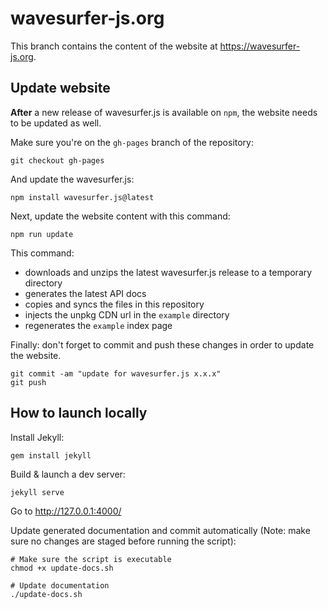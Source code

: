 # wavesurfer-js.org

This branch contains the content of the website at https://wavesurfer-js.org.

## Update website

**After** a new release of wavesurfer.js is available on `npm`, the website needs to be updated as well.

Make sure you're on the `gh-pages` branch of the repository:


```console
git checkout gh-pages
```

And update the wavesurfer.js:

```console
npm install wavesurfer.js@latest
```

Next, update the website content with this command:

```console
npm run update
```

This command:

- downloads and unzips the latest wavesurfer.js release to a temporary directory
- generates the latest API docs
- copies and syncs the files in this repository
- injects the unpkg CDN url in the `example` directory
- regenerates the `example` index page

Finally: don't forget to commit and push these changes in order to update the website.

```console
git commit -am "update for wavesurfer.js x.x.x"
git push
```

## How to launch locally

Install Jekyll:

```console
gem install jekyll
```

Build & launch a dev server:

```console
jekyll serve
```

Go to http://127.0.0.1:4000/

Update generated documentation and commit automatically (Note: make sure no changes are staged before running the script):

```console
# Make sure the script is executable
chmod +x update-docs.sh

# Update documentation
./update-docs.sh
```

